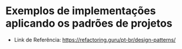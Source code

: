# Exemplos de implementações aplicando os padrões de projetos

- Link de Referência: https://refactoring.guru/pt-br/design-patterns/ 